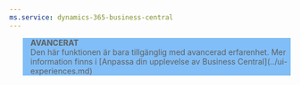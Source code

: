 ```yaml
---
ms.service: dynamics-365-business-central
---
```

<blockquote STYLE="background: #81BEF7;border-left:None"><b>AVANCERAT</b><br />Den här funktionen är bara tillgänglig med avancerad erfarenhet. Mer information finns i [Anpassa din upplevelse av Business Central](../ui-experiences.md) </blockquote>
